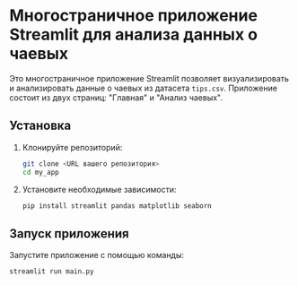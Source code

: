  # Многостраничное приложение Streamlit для анализа данных о чаевых

Это многостраничное приложение Streamlit позволяет визуализировать и анализировать данные о чаевых из датасета `tips.csv`. Приложение состоит из двух страниц: "Главная" и "Анализ чаевых".

## Установка

1. Клонируйте репозиторий:
    ```sh
    git clone <URL вашего репозитория>
    cd my_app
    ```

2. Установите необходимые зависимости:
    ```sh
    pip install streamlit pandas matplotlib seaborn
    ```

## Запуск приложения

Запустите приложение с помощью команды:
```sh
streamlit run main.py